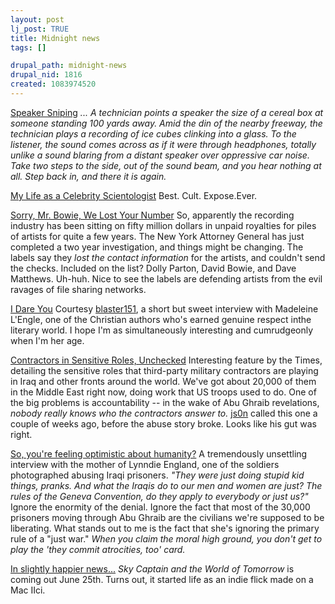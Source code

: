 ```yaml
--- 
layout: post
lj_post: TRUE
title: Midnight news
tags: []

drupal_path: midnight-news
drupal_nid: 1816
created: 1083974520
---
```

<a href="http://www.usatoday.com/tech/news/techinnovations/2003-05-19-hss_x.htm">Speaker Sniping</a>
<i>... A technician points a speaker the size of a cereal box at someone standing 100 yards away. Amid the din of the nearby freeway, the technician plays a recording of ice cubes clinking into a glass. To the listener, the sound comes across as if it were through headphones, totally unlike a sound blaring from a distant speaker over oppressive car noise. Take two steps to the side, out of the sound beam, and you hear nothing at all. Step back in, and there it is again.</i>

<a href="http://www.rickross.com/reference/scientology/scien410.html">My Life as a Celebrity Scientologist</a>
Best. Cult. Expose.Ever.

<a href="http://www.oag.state.ny.us/press/2004/may/may4a_04.html">Sorry, Mr. Bowie, We Lost Your Number</a>
So, apparently the recording industry has been sitting on fifty million dollars in unpaid royalties for piles of artists for quite a few years. The New York Attorney General has just completed a two year investigation, and things might be changing. The labels say they <i>lost the contact information</i> for the artists, and couldn't send the checks. Included on the list? Dolly Parton, David Bowie, and Dave Matthews. Uh-huh. Nice to see the labels are defending artists from the evil ravages of file sharing networks.

<a href="http://msnbc.msn.com/id/4926262/">I Dare You</a>
Courtesy <a href="http://blaster151.livejournal.com">blaster151</a>, a short but sweet interview with Madeleine L'Engle, one of the Christian authors who's earned genuine respect inthe literary world. I hope I'm as simultaneously interesting and cumrudgeonly when I'm her age.

<a href="http://www.nytimes.com/2004/05/07/politics/07CONT.html">Contractors in Sensitive Roles, Unchecked</a>
Interesting feature by the Times, detailing the sensitive roles that third-party military contractors are playing in Iraq and other fronts around the world. We've got about 20,000 of them in the Middle East right now, doing work that US troops used to do. One of the big problems is accountability -- in the wake of Abu Ghraib revelations, <i>nobody really knows who the contractors answer to.</i> <a href="http://js0n.livejournal.com">js0n</a> called this one a couple of weeks ago, before the abuse story broke. Looks like his gut was right.

<a href="http://dailytelegraph.news.com.au/story.jsp?sectionid=1258&storyid=1302907">So, you're feeling optimistic about humanity?</a>
A tremendously unsettling interview with the mother of Lynndie England, one of the soldiers photographed abusing Iraqi prisoners. <i>"They were just doing stupid kid things, pranks. And what the Iraqis do to our men and women are just? The rules of the Geneva Convention, do they apply to everybody or just us?"</i> Ignore the enormity of the denial.  Ignore the fact that most of the 30,000 prisoners moving through  Abu Ghraib are the civilians we're supposed to be liberating. What stands out to me is the fact that she's ignoring the primary rule of a "just war." <i>When you claim the moral high ground, you don't get to play the 'they commit atrocities, too' card.</i>

<a href="http://www.wired.com/wired/archive/12.05/conran.html?tw=wn_tophead_8">In slightly happier news...</a>
<i>Sky Captain and the World of Tomorrow</i> is coming out June 25th. Turns out, it started life as an indie flick made on a Mac IIci.
